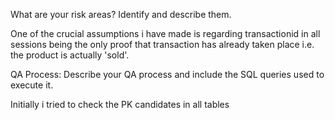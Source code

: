 What are your risk areas? Identify and describe them.

One of the crucial assumptions i have made is regarding transactionid in all sessions being the only proof that transaction has already taken place i.e. the product is actually 'sold'.

QA Process:
Describe your QA process and include the SQL queries used to execute it.

Initially i tried to check the PK candidates in all tables
